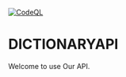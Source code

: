 [![CodeQL](https://github.com/TGDSDEV/DICTIONARYAPI/actions/workflows/codeql.yml/badge.svg?branch=main)](https://github.com/TGDSDEV/DICTIONARYAPI/actions/workflows/codeql.yml)

# DICTIONARYAPI

Welcome to use Our API.
